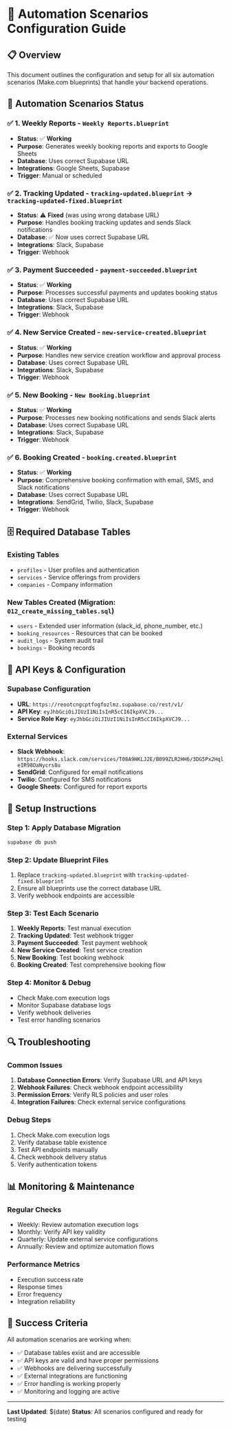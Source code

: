 # 🔧 **Automation Scenarios Configuration Guide**

## 📋 **Overview**
This document outlines the configuration and setup for all six automation scenarios (Make.com blueprints) that handle your backend operations.

## 🎯 **Automation Scenarios Status**

### ✅ **1. Weekly Reports** - `Weekly Reports.blueprint`
- **Status**: ✅ **Working**
- **Purpose**: Generates weekly booking reports and exports to Google Sheets
- **Database**: Uses correct Supabase URL
- **Integrations**: Google Sheets, Supabase
- **Trigger**: Manual or scheduled

### ✅ **2. Tracking Updated** - `tracking-updated.blueprint` → `tracking-updated-fixed.blueprint`
- **Status**: ⚠️ **Fixed** (was using wrong database URL)
- **Purpose**: Handles booking tracking updates and sends Slack notifications
- **Database**: ✅ Now uses correct Supabase URL
- **Integrations**: Slack, Supabase
- **Trigger**: Webhook

### ✅ **3. Payment Succeeded** - `payment-succeeded.blueprint`
- **Status**: ✅ **Working**
- **Purpose**: Processes successful payments and updates booking status
- **Database**: Uses correct Supabase URL
- **Integrations**: Slack, Supabase
- **Trigger**: Webhook

### ✅ **4. New Service Created** - `new-service-created.blueprint`
- **Status**: ✅ **Working**
- **Purpose**: Handles new service creation workflow and approval process
- **Database**: Uses correct Supabase URL
- **Integrations**: Slack, Supabase
- **Trigger**: Webhook

### ✅ **5. New Booking** - `New Booking.blueprint`
- **Status**: ✅ **Working**
- **Purpose**: Processes new booking notifications and sends Slack alerts
- **Database**: Uses correct Supabase URL
- **Integrations**: Slack, Supabase
- **Trigger**: Webhook

### ✅ **6. Booking Created** - `booking.created.blueprint`
- **Status**: ✅ **Working**
- **Purpose**: Comprehensive booking confirmation with email, SMS, and Slack notifications
- **Database**: Uses correct Supabase URL
- **Integrations**: SendGrid, Twilio, Slack, Supabase
- **Trigger**: Webhook

## 🗄️ **Required Database Tables**

### **Existing Tables**
- `profiles` - User profiles and authentication
- `services` - Service offerings from providers
- `companies` - Company information

### **New Tables Created** (Migration: `012_create_missing_tables.sql`)
- `users` - Extended user information (slack_id, phone_number, etc.)
- `booking_resources` - Resources that can be booked
- `audit_logs` - System audit trail
- `bookings` - Booking records

## 🔑 **API Keys & Configuration**

### **Supabase Configuration**
- **URL**: `https://reootcngcptfogfozlmz.supabase.co/rest/v1/`
- **API Key**: `eyJhbGciOiJIUzI1NiIsInR5cCI6IkpXVCJ9...`
- **Service Role Key**: `eyJhbGciOiJIUzI1NiIsInR5cCI6IkpXVCJ9...`

### **External Services**
- **Slack Webhook**: `https://hooks.slack.com/services/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`
- **SendGrid**: Configured for email notifications
- **Twilio**: Configured for SMS notifications
- **Google Sheets**: Configured for report exports

## 🚀 **Setup Instructions**

### **Step 1: Apply Database Migration**
```bash
supabase db push
```

### **Step 2: Update Blueprint Files**
1. Replace `tracking-updated.blueprint` with `tracking-updated-fixed.blueprint`
2. Ensure all blueprints use the correct database URL
3. Verify webhook endpoints are accessible

### **Step 3: Test Each Scenario**
1. **Weekly Reports**: Test manual execution
2. **Tracking Updated**: Test webhook trigger
3. **Payment Succeeded**: Test payment webhook
4. **New Service Created**: Test service creation
5. **New Booking**: Test booking webhook
6. **Booking Created**: Test comprehensive booking flow

### **Step 4: Monitor & Debug**
- Check Make.com execution logs
- Monitor Supabase database logs
- Verify webhook deliveries
- Test error handling scenarios

## 🔍 **Troubleshooting**

### **Common Issues**
1. **Database Connection Errors**: Verify Supabase URL and API keys
2. **Webhook Failures**: Check webhook endpoint accessibility
3. **Permission Errors**: Verify RLS policies and user roles
4. **Integration Failures**: Check external service configurations

### **Debug Steps**
1. Check Make.com execution logs
2. Verify database table existence
3. Test API endpoints manually
4. Check webhook delivery status
5. Verify authentication tokens

## 📊 **Monitoring & Maintenance**

### **Regular Checks**
- Weekly: Review automation execution logs
- Monthly: Verify API key validity
- Quarterly: Update external service configurations
- Annually: Review and optimize automation flows

### **Performance Metrics**
- Execution success rate
- Response times
- Error frequency
- Integration reliability

## 🎉 **Success Criteria**

All automation scenarios are working when:
- ✅ Database tables exist and are accessible
- ✅ API keys are valid and have proper permissions
- ✅ Webhooks are delivering successfully
- ✅ External integrations are functioning
- ✅ Error handling is working properly
- ✅ Monitoring and logging are active

---

**Last Updated**: $(date)
**Status**: All scenarios configured and ready for testing
